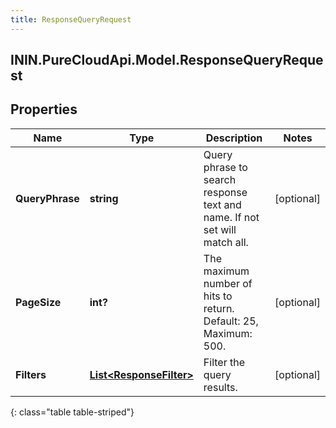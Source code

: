 ```yaml
---
title: ResponseQueryRequest
---
```

## ININ.PureCloudApi.Model.ResponseQueryRequest

## Properties

|Name | Type | Description | Notes|
|------------ | ------------- | ------------- | -------------|
| **QueryPhrase** | **string** | Query phrase to search response text and name. If not set will match all. | [optional] |
| **PageSize** | **int?** | The maximum number of hits to return. Default: 25, Maximum: 500. | [optional] |
| **Filters** | [**List&lt;ResponseFilter&gt;**](ResponseFilter.html) | Filter the query results. | [optional] |
{: class="table table-striped"}


